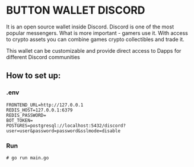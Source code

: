 # BUTTON WALLET DISCORD
It is an open source wallet inside Discord.
Discord is one of the most popular messengers. What is more important - gamers use it. With access to crypto assets you can combine games crypto collectibles and trade it.

This wallet can be customizable and provide direct access to Dapps for different Discord communities

## How to set up:

### .env
```
FRONTEND_URL=http://127.0.0.1
REDIS_HOST=127.0.0.1:6379
REDIS_PASSWORD=
BOT_TOKEN=
POSTGRES=postgresql://localhost:5432/discord?user=user&password=password&sslmode=disable
```

### Run
```
# go run main.go
```
